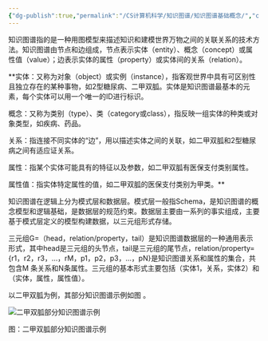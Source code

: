 ```yaml
---
{"dg-publish":true,"permalink":"/CS计算机科学/知识图谱/知识图谱基础概念/","created":"2023-11-20T15:45:39.000+08:00","updated":"2024-03-09T18:08:56.528+08:00"}
---
```



知识图谱指的是一种用图模型来描述知识和建模世界万物之间的关联关系的技术方法。知识图谱由节点和边组成，节点表示实体（entity）、概念（concept）或属性值（value）；边表示实体的属性（property）或实体间的关系（relation）。

**实体：又称为对象（object）或实例（instance），指客观世界中具有可区别性且独立存在的某种事物，如2型糖尿病、二甲双胍。实体是知识图谱最基本的元素，每个实体可以用一个唯一的ID进行标识。

概念：又称为类别（type）、类（category或class），指反映一组实体的种类或对象类型，如疾病、药品。

关系：指连接不同实体的“边”，用以描述实体之间的关联，如二甲双胍和2型糖尿病之间有适应证关系。

属性：指某个实体可能具有的特征以及参数，如二甲双胍有医保支付类别属性。

属性值：指实体特定属性的值，如二甲双胍的医保支付类别为甲类。**

知识图谱在逻辑上分为模式层和数据层。模式层一般指Schema，是知识图谱的概念模型和逻辑基础，是数据层的规范约束。数据层主要由一系列的事实组成，主要基于模式层定义的模型构建数据，以三元组形式存储。

三元组G=（head，relation/property，tail）是知识图谱数据层的一种通用表示形式，其中head是三元组的头节点，tail是三元组的尾节点，relation/property={r1，r2，r3，…，rM，p1，p2，p3，…，pN}是知识图谱关系和属性的集合，共包含M 条关系和N条属性。三元组的基本形式主要包括（实体1，关系，实体2）和（实体，属性，属性值）。

以二甲双胍为例，其部分知识图谱示例如图 。

![二甲双胍部分知识图谱示例](http://wiki.omaha.org.cn/download/attachments/42336567/image2021-11-12_12-1-43.png?version=1&modificationDate=1636689704579&api=v2 "二甲双胍部分知识图谱示例")

图：二甲双胍部分知识图谱示例